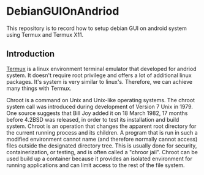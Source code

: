 # DebianGUIOnAndriod
This repository is to record how to setup debian GUI on android system using Termux and Termux X11.

## Introduction
[Termux](https://termux.dev/en/) is a linux environment terminal emulator that developed for andriod system. It doesn't require root privilege and offers a lot of additional linux packages. It's system is very similar to linux's. Therefore, we can achieve many things with Termux. 

Chroot is a command on Unix and Unix-like operating systems. The chroot system call was introduced during development of Version 7 Unix in 1979. One source suggests that Bill Joy added it on 18 March 1982, 17 months before 4.2BSD was released, in order to test its installation and build system. Chroot is an operation that changes the apparent root directory for the current running process and its children. A program that is run in such a modified environment cannot name (and therefore normally cannot access) files outside the designated directory tree. This is usually done for security, containerization, or testing, and is often called a "chroor jail". Chroot can be used build up a container because it provides an isolated environment for running applications and can limit access to the rest of the file system.
